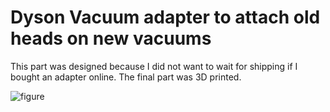 # Dyson Vacuum adapter to attach old heads on new vacuums
This part was designed because I did not want to wait for shipping if I bought an adapter online.
The final part was 3D printed.

![figure](https://raw.github.com/swizzyD/dyson-vacuum-adapter/tree/main/images/adapter_photo.png?raw=true "figure")

